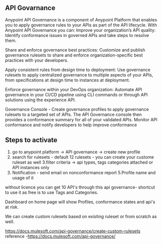 ## API Govarnance

Anypoint API Governance is a component of Anypoint Platform that enables you to apply governance rules to your APIs as part of the API lifecycle.
With Anypoint API Governance you can:
Improve your organization’s API quality:
  Identify conformance issues in governed APIs and take steps to resolve them.

Share and enforce governance best practices:
  Customize and publish governance rulesets to share and enforce organization-specific best practices with your developers.
  
Apply consistent rules from design time to deployment:
  Use governance rulesets to apply centralized governance to multiple aspects of your APIs, from specifications at design time to instances at deployment.
  
Enforce governance within your DevOps organization:
  Automate API governance in your CI/CD pipeline using CLI commands or through API solutions using the experience API.

Governance Console - 
Create governance profiles to apply governance rulesets to a targeted set of APIs. The API Governance console then provides a conformance summary for all of your validated APIs.
Monitor API conformance and notify developers to help improve conformance

## Steps to activate
1. go to anypoint platform -> API governance -> create new profile
2. search for rulesets - default 12 rulesets - you can create your custome ruleset as well
3.filter criteria -> api types, tags categories attached or API instances only
4. Notification - send email on nonconformance report
5.Profile name and usage of it

without licence you can get 10 API's through this api governance- shortcut to use it as free is to use Tags and Categories.

Dashboard on home page will show Profiles, conformance states and api's at risk.

We can create custom rulesets based on existing ruleset or from scratch as well.

https://docs.mulesoft.com/api-governance/create-custom-rulesets
reference -https://docs.mulesoft.com/api-governance/
